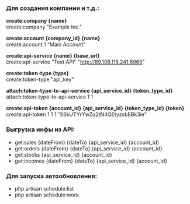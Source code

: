 ### Для создания компании и т.д.:

**create:company {name}** \
create:company "Example Inc."

**create:account {company_id} {name}** \
create:account 1 "Main Account"

**create:api-service {name} {base_url}** \
create:api-service "Test API" "http://89.108.115.241:6969"

**create:token-type {type}** \
create:token-type "api_key"

**attach:token-type-to-api-service {api_service_id} {token_type_id}** \
attach:token-type-to-api-service 1 1

**create:api-token {account_id} {api_service_id} {token_type_id} {token}** \
create:api-token 1 1 1 "E6kUTYrYwZq2tN4QEtyzsbEBk3ie"

### Выгрузка инфы из API:

- get:sales {dateFrom} {dateTo} {api_service_id} {account_id}
- get:orders {dateFrom} {dateTo} {api_service_id} {account_id}
- get:stocks {api_service_id} {account_id}
- get:incomes {dateFrom} {dateTo} {api_service_id} {account_id}

### Для запуска автообновления:

- php artisan schedule:list
- php artisan schedule:work

